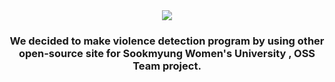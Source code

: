 <div align=center>
	<img src="https://capsule-render.vercel.app/api?type=waving&color=auto&height=200&section=header&text=SookD%20Github!&fontSize=90" />	
</div>

<div align=center>
	<h3>We decided to make violence detection program by using other open-source site for Sookmyung Women's University , OSS Team project. </h3>
</div>
